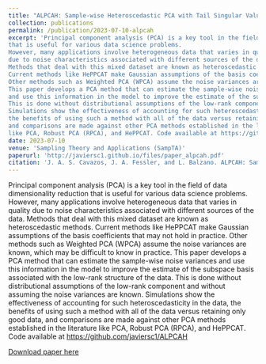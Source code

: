 ```yaml
---
title: "ALPCAH: Sample-wise Heteroscedastic PCA with Tail Singular Value Regularization"
collection: publications
permalink: /publication/2023-07-10-alpcah
excerpt: 'Principal component analysis (PCA) is a key tool in the field of data dimensionality reduction
that is useful for various data science problems.
However, many applications involve heterogeneous data that varies in quality
due to noise characteristics associated with different sources of the data.
Methods that deal with this mixed dataset are known as heteroscedastic methods.
Current methods like HePPCAT make Gaussian assumptions of the basis coefficients that may not hold in practice.
Other methods such as Weighted PCA (WPCA) assume the noise variances are known, which may be difficult to know in practice.
This paper develops a PCA method that can estimate the sample-wise noise variances
and use this information in the model to improve the estimate of the subspace basis associated with the low-rank structure of the data.
This is done without distributional assumptions of the low-rank component and without assuming the noise variances are known.
Simulations show the effectiveness of accounting for such heteroscedasticity in the data,
the benefits of using such a method with all of the data versus retaining only good data,
and comparisons are made against other PCA methods established in the literature
like PCA, Robust PCA (RPCA), and HePPCAT. Code available at https://github.com/javiersc1/ALPCAH'
date: 2023-07-10
venue: 'Sampling Theory and Applications (SampTA)'
paperurl: 'http://javiersc1.github.io/files/paper_alpcah.pdf'
citation: 'J. A. S. Cavazos, J. A. Fessler, and L. Balzano. ALPCAH: Sample-wise heteroscedastic PCA with tail singular value regularization. In Fourteenth International Conference on Sampling Theory and Applications, 2023.'
---
```

Principal component analysis (PCA) is a key tool in the field of data dimensionality reduction
that is useful for various data science problems.
However, many applications involve heterogeneous data that varies in quality
due to noise characteristics associated with different sources of the data.
Methods that deal with this mixed dataset are known as heteroscedastic methods.
Current methods like HePPCAT make Gaussian assumptions of the basis coefficients that may not hold in practice.
Other methods such as Weighted PCA (WPCA) assume the noise variances are known, which may be difficult to know in practice.
This paper develops a PCA method that can estimate the sample-wise noise variances
and use this information in the model to improve the estimate of the subspace basis associated with the low-rank structure of the data.
This is done without distributional assumptions of the low-rank component and without assuming the noise variances are known.
Simulations show the effectiveness of accounting for such heteroscedasticity in the data,
the benefits of using such a method with all of the data versus retaining only good data,
and comparisons are made against other PCA methods established in the literature
like PCA, Robust PCA (RPCA), and HePPCAT. Code available at https://github.com/javiersc1/ALPCAH

[Download paper here](http://javiersc1.github.io/files/paper_alpcah.pdf)
